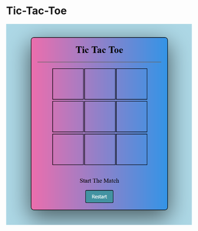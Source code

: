 # Tic-Tac-Toe

![screenshot](https://github.com/Vishal02-wish/Tic-Tac-Toe/blob/fe35aec02442a2339f2d85904c76679d0931471f/Images/Screenshot%202024-05-11%20110846.png?raw=true)